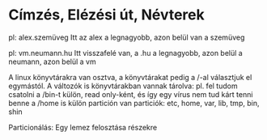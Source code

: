 # Címzés, Elézési út, Névterek

pl: alex.szemüveg
Itt az alex a legnagyobb, azon belül van a szemüveg

pl: vm.neumann.hu
Itt visszafelé van, a .hu a legnagyobb, azon belül a neumann, azon belül a vm

A linux könyvtárakra van osztva, a könyvtárakat pedig a /-al választjuk el egymástól.
A változók is könyvtárakban vannak tárolva:
pl. fel tudom csatolni a /bin-t külön, read only-ként, és így egy vírus nem tud kárt tenni benne
a /home is külön partición van
particiók: etc, home, var, lib, tmp, bin, shin

Particionálás:
Egy lemez felosztása részekre